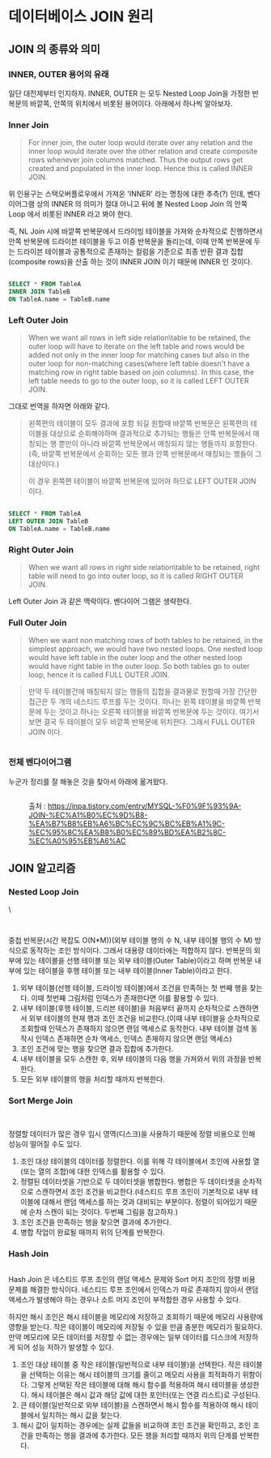 # 데이터베이스 JOIN 원리

## JOIN 의 종류와 의미

### INNER, OUTER 용어의 유래

일단 대전제부터 인지하자. INNER, OUTER 는 모두 Nested Loop Join을 가정한 반복문의 바깥쪽, 안쪽의 위치에서 비롯된 용어이다. 아래에서 하나씩 알아보자.

### Inner Join

> For inner join, the outer loop would iterate over any relation and the inner loop would iterate over the other relation and create composite rows whenever join columns matched. Thus the output rows get created and populated in the inner loop. Hence this is called INNER JOIN.

위 인용구는 스택오버플로우에서 가져온 'INNER' 라는 명칭에 대한 추측(?) 인데, 벤다이어그램 상의 INNER 의 의미가 절대 아니고 뒤에 볼 Nested Loop Join 의 안쪽 Loop 에서 비롯된 INNER 라고 봐야 한다.

즉, NL Join 시에 바깥쪽 반복문에서 드라이빙 테이블을 가져와 순차적으로 진행하면서 안쪽 반복문에 드라이븐 테이블을 두고 이중 반복문을 돌리는데, 이때 안쪽 반복문에 두는 드라이븐 테이블과 공통적으로 존재하는 컬럼을 기준으로 최종 반환 결과 집합(composite rows)을 산출 하는 것이 INNER JOIN 이기 때문에 INNER 인 것이다.

<figure><img src="../.gitbook/assets/image (7) (3).png" alt=""><figcaption></figcaption></figure>

```sql
SELECT * FROM TableA
INNER JOIN TableB
ON TableA.name = TableB.name
```

### Left Outer Join

> When we want all rows in left side relation\table to be retained, the outer loop will have to iterate on the left table and rows would be added not only in the inner loop for matching cases but also in the outer loop for non-matching cases(where left table doesn't have a matching row in right table based on join columns). In this case, the left table needs to go to the outer loop, so it is called LEFT OUTER JOIN.

그대로 번역을 하자면 아래와 같다.

> 왼쪽편의 테이블이 모두 결과에 포함 되길 원할때 바깥쪽 반복문은 왼쪽편의 테이블을 대상으로 순회해야하며 결과적으로 추가되는 행들은 안쪽 반복문에서 매칭되는 행 뿐만이 아니라 바깥쪽 반복문에서 매칭되지 않는 행들까지 포함한다.(즉, 바깥쪽 반복문에서 순회하는 모든 행과 안쪽 반복문에서 매칭되는 행들이 그 대상이다.)
>
> 이 경우 왼쪽편 테이블이 바깥쪽 반복문에 있어야 하므로 LEFT OUTER JOIN 이다.

<figure><img src="../.gitbook/assets/image (9) (2) (2) (3).png" alt=""><figcaption></figcaption></figure>

```sql
SELECT * FROM TableA
LEFT OUTER JOIN TableB
ON TableA.name = TableB.name
```

### Right Outer Join

> When we want all rows in right side relation\table to be retained, right table will need to go into outer loop, so it is called RIGHT OUTER JOIN.

Left Outer Join 과 같은 맥락이다. 벤다이어 그램은 생략한다.

### Full Outer Join

> When we want non matching rows of both tables to be retained, in the simplest approach, we would have two nested loops. One nested loop would have left table in the outer loop and the other nested loop would have right table in the outer loop. So both tables go to outer loop, hence it is called FULL OUTER JOIN.

> 만약 두 테이블간에 매칭되지 않는 행들의 집합을 결과물로 원할때 가장 간단한 접근은 두 개의 네스티드 루프를 두는 것이다. 하나는 왼쪽 테이블을 바깥쪽 반복문에 두는 것이고 하나는 오른쪽 테이블을 바깥쪽 반복문에 두는 것이다. 여기서 보면 결국 두 테이블이 모두 바깥쪽 반복문에 위치한다. 그래서 FULL OUTER JOIN 이다.

<figure><img src="../.gitbook/assets/image (15) (1) (1) (1).png" alt=""><figcaption></figcaption></figure>

### 전체 벤다이어그램

누군가 정리를 잘 해놓은 것을 찾아서 아래에 옮겨왔다.

<figure><img src="../.gitbook/assets/image (16) (1) (1) (1).png" alt=""><figcaption><p>출처 : <a href="https://inpa.tistory.com/entry/MYSQL-%F0%9F%93%9A-JOIN-%EC%A1%B0%EC%9D%B8-%EA%B7%B8%EB%A6%BC%EC%9C%BC%EB%A1%9C-%EC%95%8C%EA%B8%B0%EC%89%BD%EA%B2%8C-%EC%A0%95%EB%A6%AC">https://inpa.tistory.com/entry/MYSQL-%F0%9F%93%9A-JOIN-%EC%A1%B0%EC%9D%B8-%EA%B7%B8%EB%A6%BC%EC%9C%BC%EB%A1%9C-%EC%95%8C%EA%B8%B0%EC%89%BD%EA%B2%8C-%EC%A0%95%EB%A6%AC</a></p></figcaption></figure>

## JOIN 알고리즘

### Nested Loop Join <a href="#nested-loop-join" id="nested-loop-join"></a>

\


<figure><img src="../.gitbook/assets/image (2) (1) (1) (1) (1) (1) (1) (1) (1).png" alt=""><figcaption></figcaption></figure>

<figure><img src="../.gitbook/assets/image (26) (1) (1).png" alt=""><figcaption></figcaption></figure>

중첩 반복문(시간 복잡도 O(N\*M))(외부 테이블 행의 수 N, 내부 테이블 행의 수 M) 방식으로 동작하는 조인 방식이다. 그래서 대용량 데이터에는 적합하지 않다. 반복문의 외부에 있는 테이블을 선행 테이블 또는 외부 테이블(Outer Table)이라고 하며 반복문 내부에 있는 테이블을 후행 테이블 또는 내부 테이블(Inner Table)이라고 한다.

1. 외부 테이블(선행 테이블, 드라이빙 테이블)에서 조건을 만족하는 첫 번째 행을 찾는다. 이때 첫번째 그림처럼 인덱스가 존재한다면 이를 활용할 수 있다.
2. 내부 테이블(후행 테이블, 드리븐 테이블)을 처음부터 끝까지 순차적으로 스캔하면서 외부 테이블의 현재 행과 조인 조건을 비교한다.(이때 내부 테이블을 순차적으로 조회할때 인덱스가 존재하지 않으면 랜덤 액세스로 동작한다. 내부 테이블 검색 동작시 인덱스 존재하면 순차 액세스, 인덱스 존재하지 않으면 랜덤 액세스)
3. 조인 조건에 맞는 행을 찾으면 결과 집합에 추가한다.
4. 내부 테이블을 모두 스캔한 후, 외부 테이블의 다음 행을 가져와서 위의 과정을 반복한다.
5. 모든 외부 테이블의 행을 처리할 때까지 반복한다.

### Sort Merge Join <a href="#sort-merge-join" id="sort-merge-join"></a>

<figure><img src="../.gitbook/assets/image (8) (2).png" alt=""><figcaption></figcaption></figure>

<figure><img src="../.gitbook/assets/image (13) (2).png" alt=""><figcaption></figcaption></figure>

정렬할 데이터가 많은 경우 임시 영역(디스크)을 사용하기 때문에 정렬 비용으로 인해 성능이 떨어질 수도 있다.&#x20;

1. 조인 대상 테이블의 데이터를 정렬한다. 이를 위해 각 테이블에서 조인에 사용할 열(또는 열의 조합)에 대한 인덱스를 활용할 수 있다.
2. 정렬된 데이터셋을 기반으로 두 데이터셋을 병합한다. 병합은 두 데이터셋을 순차적으로 스캔하면서 조인 조건을 비교한다.(네스티드 루프 조인이 기본적으로 내부 테이블에 대해서 랜덤 액세스를 하는 것과 대비되는 부분이다. 정렬이 되어있기 때문에 순차 스캔이 되는 것이다. 두번째 그림을 참고하자.)
3. 조인 조건을 만족하는 행을 찾으면 결과에 추가한다.
4. 병합 작업이 완료될 때까지 위의 단계를 반복한다.

### Hash Join <a href="#hash-join" id="hash-join"></a>

<figure><img src="../.gitbook/assets/image (10) (2) (2).png" alt=""><figcaption></figcaption></figure>

Hash Join 은 네스티드 루프 조인의 랜덤 액세스 문제와 Sort 머지 조인의 정렬 비용 문제를 해결한 방식이다. 네스티드 루프 조인에서 인덱스가 따로 존재하지 않아서 랜덤 액세스가 발생해야 하는 경우나 소트 머지 조인이 부적합한 경우 사용할 수 있다.

하지만 해시 조인은 해시 테이블을 메모리에 저장하고 조회하기 때문에 메모리 사용량에 영향을 받는다. 작은 테이블이 메모리에 저장될 수 있을 만큼 충분한 메모리가 필요하다. 만약 메모리에 모든 데이터를 저장할 수 없는 경우에는 일부 데이터를 디스크에 저장하게 되어 성능 저하가 발생할 수 있다.

1. 조인 대상 테이블 중 작은 테이블(일반적으로 내부 테이블)을 선택한다. 작은 테이블을 선택하는 이유는 해시 테이블의 크기를 줄이고 메모리 사용을 최적화하기 위함이다. 그렇게 선택된 작은 테이블에 대해 해시 함수를 적용하여 해시 테이블을 생성한다. 해시 테이블은 해시 값과 해당 값에 대한 포인터(또는 연결 리스트)로 구성된다.
2. 큰 테이블(일반적으로 외부 테이블)을 스캔하면서 해시 함수를 적용하여 해시 테이블에서 일치하는 해시 값을 찾는다.
3. 해시 값이 일치하는 경우에는 실제 값들을 비교하여 조인 조건을 확인하고, 조인 조건을 만족하는 행을 결과에 추가한다. 모든 행을 처리할 때까지 위의 단계를 반복한다.
